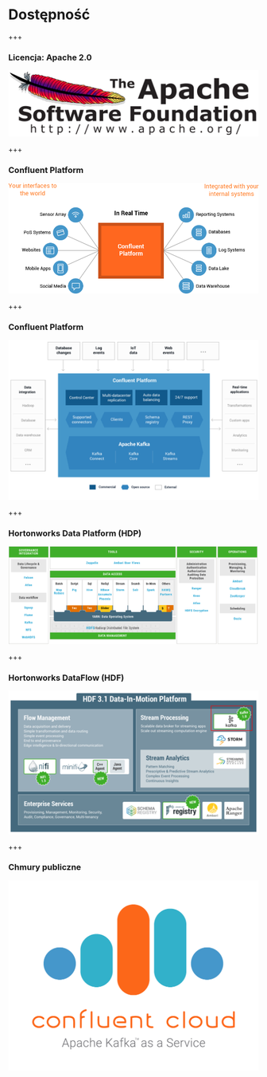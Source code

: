 
# Dostępność


+++
### Licencja: Apache 2.0
![](assets/img/kafka/distribution/2000px-Apache_Software_Foundation_Logo.svg.png)



+++
### Confluent Platform
![](assets/img/kafka/distribution/confluent-platform-overview.png)



+++
### Confluent Platform
![](assets/img/kafka/distribution/confluentPlatform3.1.png)



+++
### Hortonworks Data Platform (HDP)
![](assets/img/kafka/distribution/hdp-components.png)



+++
### Hortonworks DataFlow (HDF)
![](assets/img/kafka/distribution/hdf-3-1-platform-kafka.png)



+++
<!-- .slide: class="imagecentersize50" -->
### Chmury publiczne
![](assets/img/kafka/distribution/confluent_cloud_apache.png)